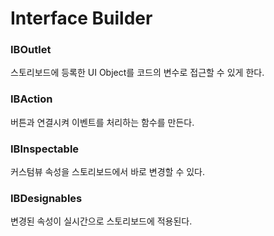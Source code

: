 # Interface Builder
### IBOutlet
스토리보드에 등록한 UI Object를 코드의 변수로 접근할 수 있게 한다.
### IBAction
버튼과 연결시켜 이벤트를 처리하는 함수를 만든다.
### IBInspectable
커스텀뷰 속성을 스토리보드에서 바로 변경할 수 있다.
### IBDesignables
변경된 속성이 실시간으로 스토리보드에 적용된다.